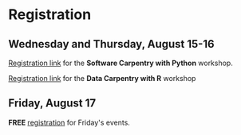 # Registration

## Wednesday and Thursday, August 15-16
<p><a href="XXXX">Registration link</a> for the <b>Software Carpentry with Python</b> workshop.</p>
<p><a href="XXXX">Registration link</a> for the <b>Data Carpentry with R</b> workshop</p>

## Friday, August 17
<p><b>FREE</b> <a href="XXXX">registration</a> for Friday's events.</p>

